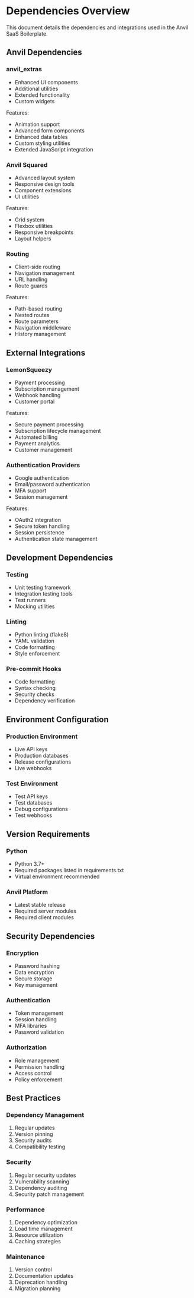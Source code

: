 # Dependencies Overview

This document details the dependencies and integrations used in the Anvil SaaS Boilerplate.

## Anvil Dependencies

### anvil_extras
- Enhanced UI components
- Additional utilities
- Extended functionality
- Custom widgets

Features:
- Animation support
- Advanced form components
- Enhanced data tables
- Custom styling utilities
- Extended JavaScript integration

### Anvil Squared
- Advanced layout system
- Responsive design tools
- Component extensions
- UI utilities

Features:
- Grid system
- Flexbox utilities
- Responsive breakpoints
- Layout helpers

### Routing
- Client-side routing
- Navigation management
- URL handling
- Route guards

Features:
- Path-based routing
- Nested routes
- Route parameters
- Navigation middleware
- History management

## External Integrations

### LemonSqueezy
- Payment processing
- Subscription management
- Webhook handling
- Customer portal

Features:
- Secure payment processing
- Subscription lifecycle management
- Automated billing
- Payment analytics
- Customer management

### Authentication Providers
- Google authentication
- Email/password authentication
- MFA support
- Session management

Features:
- OAuth2 integration
- Secure token handling
- Session persistence
- Authentication state management

## Development Dependencies

### Testing
- Unit testing framework
- Integration testing tools
- Test runners
- Mocking utilities

### Linting
- Python linting (flake8)
- YAML validation
- Code formatting
- Style enforcement

### Pre-commit Hooks
- Code formatting
- Syntax checking
- Security checks
- Dependency verification

## Environment Configuration

### Production Environment
- Live API keys
- Production databases
- Release configurations
- Live webhooks

### Test Environment
- Test API keys
- Test databases
- Debug configurations
- Test webhooks

## Version Requirements

### Python
- Python 3.7+
- Required packages listed in requirements.txt
- Virtual environment recommended

### Anvil Platform
- Latest stable release
- Required server modules
- Required client modules

## Security Dependencies

### Encryption
- Password hashing
- Data encryption
- Secure storage
- Key management

### Authentication
- Token management
- Session handling
- MFA libraries
- Password validation

### Authorization
- Role management
- Permission handling
- Access control
- Policy enforcement

## Best Practices

### Dependency Management
1. Regular updates
2. Version pinning
3. Security audits
4. Compatibility testing

### Security
1. Regular security updates
2. Vulnerability scanning
3. Dependency auditing
4. Security patch management

### Performance
1. Dependency optimization
2. Load time management
3. Resource utilization
4. Caching strategies

### Maintenance
1. Version control
2. Documentation updates
3. Deprecation handling
4. Migration planning
